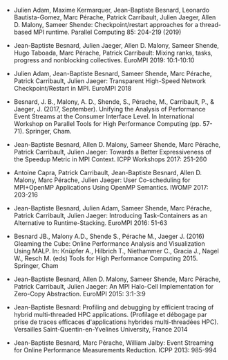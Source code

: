 - Julien Adam, Maxime Kermarquer, Jean-Baptiste Besnard, Leonardo Bautista-Gomez, Marc Pérache, Patrick Carribault, Julien Jaeger, Allen D. Malony, Sameer Shende: Checkpoint/restart approaches for a thread-based MPI runtime. Parallel Computing 85: 204-219 (2019)

- Jean-Baptiste Besnard, Julien Jaeger, Allen D. Malony, Sameer Shende, Hugo Taboada, Marc Pérache, Patrick Carribault: Mixing ranks, tasks, progress and nonblocking collectives. EuroMPI 2019: 10:1-10:10

- Julien Adam, Jean-Baptiste Besnard, Sameer Shende, Marc Pérache, Patrick Carribault, Julien Jaeger: Transparent High-Speed Network Checkpoint/Restart in MPI. EuroMPI 2018

- Besnard, J. B., Malony, A. D., Shende, S., Pérache, M., Carribault, P., & Jaeger, J. (2017, September). Unifying the Analysis of Performance Event Streams at the Consumer Interface Level. In International Workshop on Parallel Tools for High Performance Computing (pp. 57-71). Springer, Cham.

- Jean-Baptiste Besnard, Allen D. Malony, Sameer Shende, Marc Pérache, Patrick Carribault, Julien Jaeger: Towards a Better Expressiveness of the Speedup Metric in MPI Context. ICPP Workshops 2017: 251-260

- Antoine Capra, Patrick Carribault, Jean-Baptiste Besnard, Allen D. Malony, Marc Pérache, Julien Jaeger: User Co-scheduling for MPI+OpenMP Applications Using OpenMP Semantics. IWOMP 2017: 203-216

- Jean-Baptiste Besnard, Julien Adam, Sameer Shende, Marc Pérache, Patrick Carribault, Julien Jaeger: Introducing Task-Containers as an Alternative to Runtime-Stacking. EuroMPI 2016: 51-63

- Besnard JB., Malony A.D., Shende S., Pérache M., Jaeger J. (2016) Gleaming the Cube: Online Performance Analysis and Visualization Using MALP. In: Knüpfer A., Hilbrich T., Niethammer C., Gracia J., Nagel W., Resch M. (eds) Tools for High Performance Computing 2015. Springer, Cham

- Jean-Baptiste Besnard, Allen D. Malony, Sameer Shende, Marc Pérache, Patrick Carribault, Julien Jaeger: An MPI Halo-Cell Implementation for Zero-Copy Abstraction. EuroMPI 2015: 3:1-3:9

- Jean-Baptiste Besnard: Profiling and debugging by efficient tracing of hybrid multi-threaded HPC applications. (Profilage et débogage par prise de traces efficaces d'applications hybrides multi-threadées HPC). Versailles Saint-Quentin-en-Yvelines University, France 2014

- Jean-Baptiste Besnard, Marc Pérache, William Jalby: Event Streaming for Online Performance Measurements Reduction. ICPP 2013: 985-994


